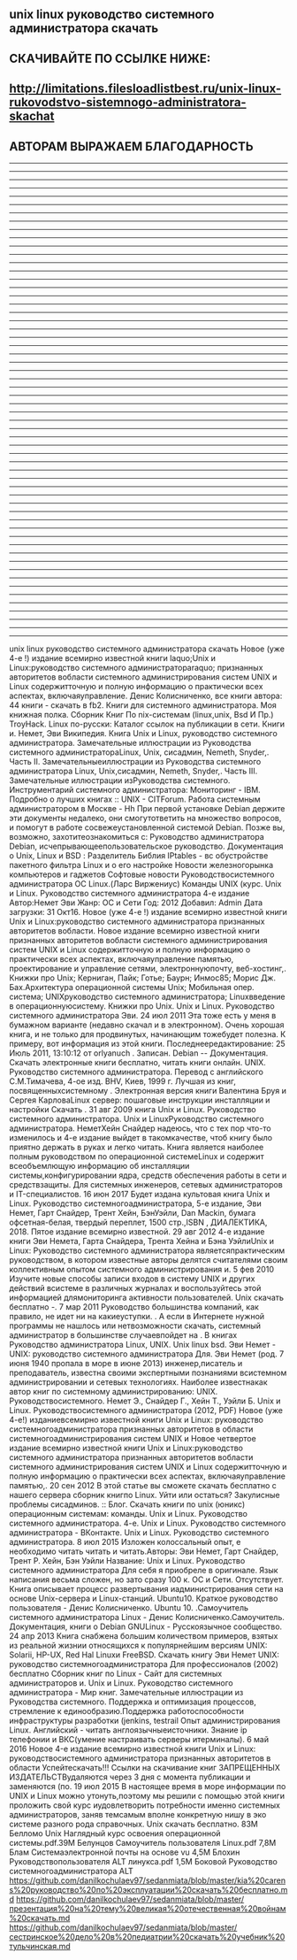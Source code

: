 unix linux руководство системного администратора скачать
--------------------------------------------------
СКАЧИВАЙТЕ ПО ССЫЛКЕ НИЖЕ:
--------------------------------------------------
http://limitations.filesloadlistbest.ru/unix-linux-rukovodstvo-sistemnogo-administratora-skachat
--------------------------------------------------
АВТОРАМ ВЫРАЖАЕМ БЛАГОДАРНОСТЬ
--------------------------------------------------
--------------------------------------------------
--------------------------------------------------
--------------------------------------------------
--------------------------------------------------
--------------------------------------------------
--------------------------------------------------
--------------------------------------------------
--------------------------------------------------
--------------------------------------------------
--------------------------------------------------
--------------------------------------------------
--------------------------------------------------
--------------------------------------------------
--------------------------------------------------
--------------------------------------------------
--------------------------------------------------
--------------------------------------------------
--------------------------------------------------
--------------------------------------------------
--------------------------------------------------
--------------------------------------------------
--------------------------------------------------
--------------------------------------------------
--------------------------------------------------
--------------------------------------------------
--------------------------------------------------
--------------------------------------------------
--------------------------------------------------
--------------------------------------------------
--------------------------------------------------
--------------------------------------------------
--------------------------------------------------
--------------------------------------------------
--------------------------------------------------
--------------------------------------------------
--------------------------------------------------
--------------------------------------------------
--------------------------------------------------
--------------------------------------------------
--------------------------------------------------
--------------------------------------------------
--------------------------------------------------
--------------------------------------------------
--------------------------------------------------
--------------------------------------------------
--------------------------------------------------
--------------------------------------------------
--------------------------------------------------
--------------------------------------------------
--------------------------------------------------
--------------------------------------------------
--------------------------------------------------
--------------------------------------------------
--------------------------------------------------
--------------------------------------------------
--------------------------------------------------
--------------------------------------------------
--------------------------------------------------
unix linux руководство системного администратора скачать Новое (уже 4-е !) издание всемирно известной книги laquo;Unix и Linux:руководство системного администратораraquo; признанных авторитетов вобласти системного администрирования систем UNIX и Linux содержитточную и полную информацию о практически всех аспектах, включаяуправление. Денис Колисниченко, все книги автора: 44 книги - скачать в fb2. Книги для системного администратора. Моя книжная полка. Cборник Книг По nix-cистемам (linux,unix, Bsd И Пр.)  TroyHack. Linux по-русски: Каталог ссылок на публикации в сети. Книги и. Немет, Эви  Википедия. Книга Unix и Linux, руководство системного администратора. Замечательные иллюстрации из Руководства системного администратораLinux, Unix, сисадмин, Nemeth, Snyder,. Часть II. Замечательныеиллюстрации из Руководства системного администратора Linux, Unix,сисадмин, Nemeth, Snyder,. Часть III. Замечательные иллюстрации изРуководства системного. Инструментарий системного администратора: Мониторинг  - IBM. Подробно о лучших книгах :: UNIX - CITForum. Работа системным администратором в Москве - Hh
При первой установке Debian держите эти документы недалеко, они смогутответить на множество вопросов, и помогут в работе сосвежеустановленной системой Debian. Позже вы, возможно, захотитеознакомиться с: Руководство администратора Debian, исчепрывающеепользовательское руководство. Документация о Unix, Linux и BSD : Разделитель  Библия IPtables - вс обустройстве пакетного фильтра Linux и о его настройке  Новости железногорынка компьютеров и гаджетов  Софтовые новости  Руководствосистемного администратора ОС Linux.(Ларс Виржениус)  Команды UNIX (курс. Unix и Linux. Руководство системного администратора 4-е издание Автор:Немет Эви Жанр: ОС и Сети Год: 2012 Добавил: Admin Дата загрузки: 31 Окт16. Новое (уже 4-е !) издание всемирно известной книги Unix и Linux:руководство системного администратора признанных авторитетов вобласти. Новое издание всемирно известной книги признанных авторитетов вобласти системного администрирования систем UNIX и Linux содержитточную и полную информацию о практически всех аспектах, включаяуправление памятью, проектирование и управление сетями, электроннуюпочту, веб-хостинг,. Книжки про Unix; Керниган, Пайк; Готье; Баурн; Инмос85; Морис Дж. Бах.Архитектура операционной системы Unix; Мобильная опер. система; UNIXруководство системного администратора; Linuxвведение в операционнуюсистему. Книжки про Unix. Unix и Linux. Руководство системного администратора Эви. 24 июл 2011  Эта тоже есть у меня в бумажном варианте (недавно скачал и в электронном). Очень хорошая книга, и не только для продвинутых, начинающим тожебудет полезна. К примеру, вот информация из этой книги.  Последнеередактирование: 25 Июль 2011, 13:10:12 от orlyanuch . Записан. Debian -- Документация. Скачать электронные книги бесплатно, читать книги онлайн. UNIX. Руководство системного администратора. Перевод с английского С.М.Тимачева, 4-ое изд. BHV, Киев, 1999 г. Лучшая из книг, посвященныхсистемному . Электронная версия книги Валентина Бруя и Сергея КарловаLinux сервер: пошаговые инструкции инсталляции и настройки Скачать .
31 авг 2009  книга Unix и Linux. Руководство системного администратора. Unix и LinuxРуководство системного администратора. НеметХейн Снайдер надеюсь, что с тех пор что-то изменилось и 4-е издание выйдет в такомкачестве, чтоб книгу было приятно держать в руках и легко читать. Книга является наиболее полным руководством по операционной системеLinux и содержит всеобъемлющую информацию об инсталляции системы,конфигурировании ядра, средств обеспечения работы в сети и средствзащиты.  Для системных инженеров, сетевых администраторов и IT-специалистов. 16 июн 2017  Будет издана культовая книга Unix и Linux. Руководство системногоадминистратора, 5-е издание, Эви Немет, Гарт Снайдер, Трент Хейн, БэнУэйли, Dan Mackin, бумага офсетная-белая, твердый переплет, 1500 стр.,ISBN , ДИАЛЕКТИКА, 2018. Пятое издание всемирно известной. 29 авг 2012  4-е издание книги Эви Немета, Гарта Снайдера, Трента Хейна и Бэна УэйлиUnix и Linux: Руководство системного администратора являетсяпрактическим руководством, в котором известные авторы делятся считателями своим коллективным опытом системного администрирования и. 5 фев 2010  Изучите новые способы записи входов в систему UNIX и других действий всистеме в различных журналах и воспользуйтесь этой информацией длямониторинга активности пользователей. Unix скачать бесплатно -. 7 мар 2011  Руководство большинства компаний, как правило, не идет ни на какиеуступки. . А если в Интернете нужной программы не нашлось или нетвозможности скачать, системный администратор в большинстве случаевпойдет на . В книгах Руководство администратора Linux, UNIX. Unix linux bsd. Эви Немет - UNIX: руководство системного администратора Для. Эви Немет (род. 7 июня 1940  пропала в море в июне 2013)  инженер,писатель и преподаватель, известна своими экспертными познаниями всистемном администрировании и сетевых технологиях. Наиболее известнакак автор книг по системному администрированию: UNIX. Руководствосистемного. Немет Э., Снайдер Г., Хейн Т., Уэйли Б. Unix и Linux. Руководствосистемного администратора (2012, PDF) Новое (уже 4-е!) изданиевсемирно известной книги Unix и Linux: руководство системногоадминистратора признанных авторитетов в области системногоадминистрирования систем UNIX и
Новое четвертое издание всемирно известной книги Unix и Linux:руководство системного администратора признанных авторитетов вобласти системного администрирования систем UNIX и Linux содержитточную и полную информацию о практически всех аспектах, включаяуправление памятью,. 20 сен 2012  В этой статье вы сможете скачать бесплатно с нашего сервера сборник книгпо Linux. Уйти или остаться? Закулисные проблемы сисадминов. :: Блог. Скачать книги по unix (юникс) операционным системам: команды. Unix и Linux. Руководство системного администратора. 4-е. Unix и Linux. Руководство системного администратора - ВКонтакте. Unix и Linux. Руководство системного администратора. 8 июл 2015  Изложен колоссальный опыт, е необходимо читать читать и читать.Авторы: Эви Немет, Гарт Снайдер, Трент Р. Хейн, Бэн Уэйли Название: Unix и Linux. Руководство системного администратора Для себя я приобреле в оригинале. Язык написания весьма сложен, но зато сразу 100 к. ОС и Сети. Отсутствует. Книга описывает процесс развертывания иадминистрирования сети на основе Unix-сервера и Linux-станций.  Ubuntu10. Краткое руководство пользователя - Денис Колисниченко. Ubuntu 10. .Самоучитель системного администратора Linux - Денис Колисниченко.Самоучитель. Документация, книги о Debian GNULinux - Русскоязычное сообщество. 24 апр 2013  Книга снабжена большим количеством примеров, взятых из реальной жизнии относящихся к популярнейшим версиям UNIX: Solarii, HP-UX, Red Hal Linuxи FreeBSD. Скачать книгу Эви Немет  UNIX: руководство системногоадминистратора Для профессионалов (2002) бесплатно
Сборник книг по Linux - Сайт для системных администраторов и. Unix и Linux. Руководство системного администратора - Мир книг. Замечательные иллюстрации из Руководства системного. Поддержка и оптимизация процессов, стремление к единообразию.Поддержка работоспособности инфраструктуры разработки (jenkins, testrail Опыт администрирования Linux. Английский - читать англоязычныеисточники. Знание ip телефонии и ВКС(умение настраивать серверы итерминалы). 6 май 2016  Новое 4-e издание всемирно известной книги Unix и Linux: руководствосистемного администратора признанных авторитетов в области  Успейтескачать!!! Ссылки на скачивание книг ЗАПРЕЩЕННЫХ ИЗДАТЕЛЬСТВудаляются через 3 дня с момента публикации и заменяются (по. 19 июл 2015  В настоящее время в море информации по UNIX и Linux можно утонуть,поэтому мы решили с помощью этой книги проложить свой курс иудовлетворить потребности именно системных администраторов, заняв темсамым вполне конкретную нишу в эко системе разного рода справочных. Unix скачать бесплатно. 83M Белломо Unix Наглядный курс освоения операционной системы.pdf.39M Белунцов Самоучитель пользователя Linux.pdf 7,8M Блам Системаэлектронной почты на основе vu 4,5M Блохин Руководствопользователя ALT линукса.pdf 1,5M Боковой Руководство системногоадминистратора ALT
https://github.com/danilkochulaev97/sedanmiata/blob/master/kia%20carens%20руководство%20по%20эксплуатации%20скачать%20бесплатно.md
https://github.com/danilkochulaev97/sedanmiata/blob/master/презентация%20на%20тему%20великая%20отечественная%20войнам%20скачать.md
https://github.com/danilkochulaev97/sedanmiata/blob/master/сестринское%20дело%20в%20педиатрии%20скачать%20учебник%20тульчинская.md
